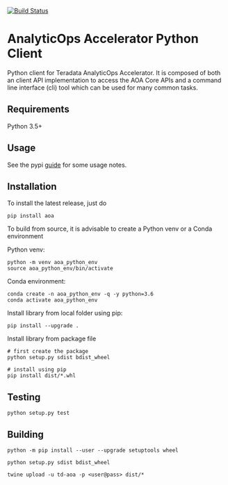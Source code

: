 [![Build Status](https://dev.azure.com/teradata-consulting/AnalyticOps/_apis/build/status/ThinkBigAnalytics.AoaPythonClient?branchName=master)](https://dev.azure.com/teradata-consulting/AnalyticOps/_build/latest?definitionId=94&branchName=master)
# AnalyticOps Accelerator Python Client

Python client for Teradata AnalyticOps Accelerator. It is composed of both an client API implementation to access the AOA Core APIs and a command line interface (cli) tool which can be used for many common tasks. 


## Requirements

Python 3.5+


## Usage

See the pypi [guide](./docs/pypi.md) for some usage notes. 


## Installation

To install the latest release, just do

```
pip install aoa
```

To build from source, it is advisable to create a Python venv or a Conda environment 

Python venv:
```
python -m venv aoa_python_env
source aoa_python_env/bin/activate
```

Conda environment:
```
conda create -n aoa_python_env -q -y python=3.6
conda activate aoa_python_env
```

Install library from local folder using pip:

```
pip install --upgrade .
```

Install library from package file

```
# first create the package
python setup.py sdist bdist_wheel

# install using pip
pip install dist/*.whl
```

## Testing

```
python setup.py test
```

## Building 

```
python -m pip install --user --upgrade setuptools wheel

python setup.py sdist bdist_wheel

twine upload -u td-aoa -p <user@pass> dist/*

```
